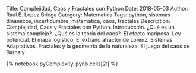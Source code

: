 Title: Complejidad, Caos y Fractales con Python
Date: 2018-05-03
Author: Raul E. Lopez Briega
Category: Matematica
Tags: python, sistemas dinamicos, incertidumbre, matematica, caos, fractales
Description: Complejidad, Caos y Fractales con Python. Introducción. ¿Qué es un sistema complejo?. ¿Qué es la teoría del caos?. El efecto mariposa. Ley potencial. El mapa logístico. El extraño atractor de Lorenz. Sistemas Adaptativos. Fractales y la geometría de la naturaleza. El juego del caos de Barnsly

{% notebook pyComplexity.ipynb cells[2:] %}
